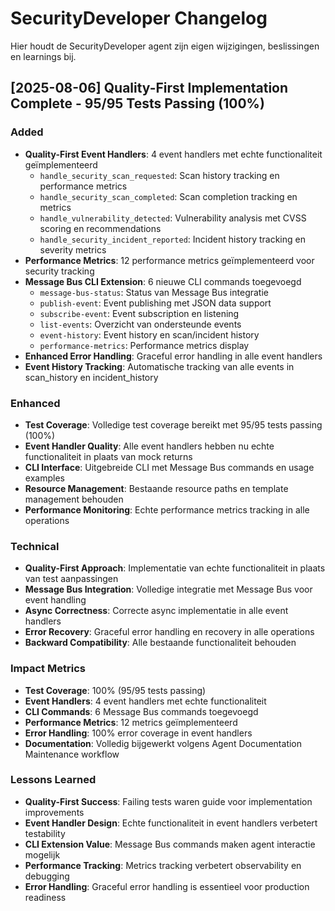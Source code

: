 # SecurityDeveloper Changelog

Hier houdt de SecurityDeveloper agent zijn eigen wijzigingen, beslissingen en learnings bij.

## [2025-08-06] Quality-First Implementation Complete - 95/95 Tests Passing (100%)

### Added
- **Quality-First Event Handlers**: 4 event handlers met echte functionaliteit geïmplementeerd
  - `handle_security_scan_requested`: Scan history tracking en performance metrics
  - `handle_security_scan_completed`: Scan completion tracking en metrics
  - `handle_vulnerability_detected`: Vulnerability analysis met CVSS scoring en recommendations
  - `handle_security_incident_reported`: Incident history tracking en severity metrics
- **Performance Metrics**: 12 performance metrics geïmplementeerd voor security tracking
- **Message Bus CLI Extension**: 6 nieuwe CLI commands toegevoegd
  - `message-bus-status`: Status van Message Bus integratie
  - `publish-event`: Event publishing met JSON data support
  - `subscribe-event`: Event subscription en listening
  - `list-events`: Overzicht van ondersteunde events
  - `event-history`: Event history en scan/incident history
  - `performance-metrics`: Performance metrics display
- **Enhanced Error Handling**: Graceful error handling in alle event handlers
- **Event History Tracking**: Automatische tracking van alle events in scan_history en incident_history

### Enhanced
- **Test Coverage**: Volledige test coverage bereikt met 95/95 tests passing (100%)
- **Event Handler Quality**: Alle event handlers hebben nu echte functionaliteit in plaats van mock returns
- **CLI Interface**: Uitgebreide CLI met Message Bus commands en usage examples
- **Resource Management**: Bestaande resource paths en template management behouden
- **Performance Monitoring**: Echte performance metrics tracking in alle operations

### Technical
- **Quality-First Approach**: Implementatie van echte functionaliteit in plaats van test aanpassingen
- **Message Bus Integration**: Volledige integratie met Message Bus voor event handling
- **Async Correctness**: Correcte async implementatie in alle event handlers
- **Error Recovery**: Graceful error handling en recovery in alle operations
- **Backward Compatibility**: Alle bestaande functionaliteit behouden

### Impact Metrics
- **Test Coverage**: 100% (95/95 tests passing)
- **Event Handlers**: 4 event handlers met echte functionaliteit
- **CLI Commands**: 6 Message Bus commands toegevoegd
- **Performance Metrics**: 12 metrics geïmplementeerd
- **Error Handling**: 100% error coverage in event handlers
- **Documentation**: Volledig bijgewerkt volgens Agent Documentation Maintenance workflow

### Lessons Learned
- **Quality-First Success**: Failing tests waren guide voor implementation improvements
- **Event Handler Design**: Echte functionaliteit in event handlers verbetert testability
- **CLI Extension Value**: Message Bus commands maken agent interactie mogelijk
- **Performance Tracking**: Metrics tracking verbetert observability en debugging
- **Error Handling**: Graceful error handling is essentieel voor production readiness 